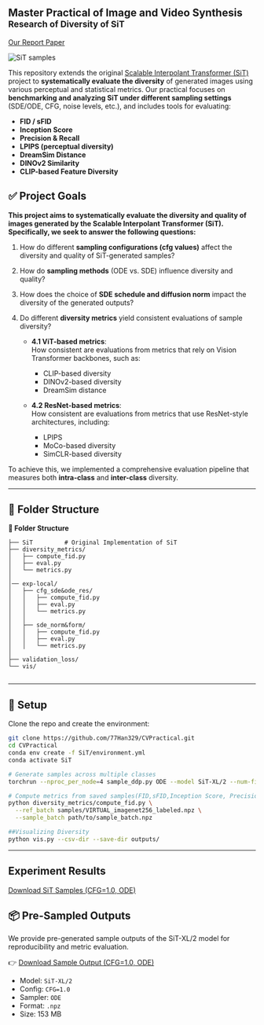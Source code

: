 ## Master Practical of Image and Video Synthesis  <br><sub>**Research of Diversity of SiT**</sub>
[Our Report Paper](https://arxiv.org/pdf/2401.08740.pdf)

![SiT samples](examples/odevssde—cfg/ode_sde_cfg.png)

This repository extends the original [Scalable Interpolant Transformer (SiT)](https://arxiv.org/abs/2401.08740) project to **systematically evaluate the diversity** of generated images using various perceptual and statistical metrics. Our practical focuses on **benchmarking and analyzing SiT under different sampling settings** (SDE/ODE, CFG, noise levels, etc.), and includes tools for evaluating:

- **FID / sFID**
- **Inception Score**
- **Precision & Recall**
- **LPIPS (perceptual diversity)**
- **DreamSim Distance**
- **DINOv2 Similarity**
- **CLIP-based Feature Diversity**

## ✅ Project Goals

**This project aims to systematically evaluate the diversity and quality of images generated by the Scalable Interpolant Transformer (SiT). Specifically, we seek to answer the following questions:**

1. How do different **sampling configurations (cfg values)** affect the diversity and quality of SiT-generated samples?
2. How do **sampling methods** (ODE vs. SDE) influence diversity and quality?
3. How does the choice of **SDE schedule and diffusion norm** impact the diversity of the generated outputs?
4. Do different **diversity metrics** yield consistent evaluations of sample diversity?

   - **4.1 ViT-based metrics**:  
     How consistent are evaluations from metrics that rely on Vision Transformer backbones, such as:
     - CLIP-based diversity
     - DINOv2-based diversity
     - DreamSim distance

   - **4.2 ResNet-based metrics**:  
     How consistent are evaluations from metrics that use ResNet-style architectures, including:
     - LPIPS
     - MoCo-based diversity
     - SimCLR-based diversity

To achieve this, we implemented a comprehensive evaluation pipeline that measures both **intra-class** and **inter-class** diversity.


---
## 📂 Folder Structure

<summary><strong>📂 Folder Structure</strong></summary>

```text
├── SiT         # Original Implementation of SiT
├── diversity_metrics/      
│   ├── compute_fid.py  
│   ├── eval.py  
│   └── metrics.py   
│   
│── exp-local/      
│   ├── cfg_sde&ode_res/
│   │   ├── compute_fid.py  
│   │   ├── eval.py  
│   │   └── metrics.py   
│   │
│   ├── sde_norm&form/ 
│   │   ├── compute_fid.py  
│   │   ├── eval.py  
│   │   └── metrics.py  
│ 
├── validation_loss/               
└── vis/               
        
```
---


## 🔧 Setup

Clone the repo and create the environment:

```bash
git clone https://github.com/77Han329/CVPractical.git
cd CVPractical
conda env create -f SiT/environment.yml
conda activate SiT

# Generate samples across multiple classes
torchrun --nproc_per_node=4 sample_ddp.py ODE --model SiT-XL/2 --num-fid-samples 10000

# Compute metrics from saved samples(FID,sFID,Inception Score, Precision, Recall)
python diversity_metrics/compute_fid.py \
  --ref_batch samples/VIRTUAL_imagenet256_labeled.npz \
  --sample_batch path/to/sample_batch.npz

##Visualizing Diversity
python vis.py --csv-dir --save-dir outputs/
```
---

## Experiment Results
[Download SiT Samples (CFG=1.0, ODE)](https://github.com/77Han329/CVPractical/releases/download/v1-samples/sit_samples_cfg1.0_ode_seed250.zip)

## 📦 Pre-Sampled Outputs

We provide pre-generated sample outputs of the SiT-XL/2 model for reproducibility and metric evaluation.

👉 [Download Sample Output (CFG=1.0, ODE)](https://github.com/77Han329/CVPractical/releases/download/sit-samples-v1/SiT-XL-2-pretrained-cfg-1.0-4-ODE-250-euler.npz.zip)

- Model: `SiT-XL/2`
- Config: `CFG=1.0`
- Sampler: `ODE`
- Format: `.npz`
- Size: 153 MB
